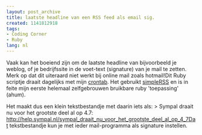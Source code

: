 ```yaml
---
layout: post_archive
title: laatste headline van een RSS feed als email sig.
created: 1141812918
tags:
- Coding Corner
- Ruby
lang: nl
---
```

Vaak kan het boeiend zijn om de laatste headline van bijvoorbeeld je weblog, of je bedrijfssite in de voet-text (signature) van je mail te zetten. Merk op dat dit uiteraard niet werkt bij online mail zoals hotmail!Dit Ruby scriptje draait dagelijks met mijn [crontab](http://en.wikipedia.org/wiki/Crontab). Het gebruikt [simpleRSS](http://simple-rss.rubyforge.org/) en is in feite mijn eerste helemaal zelfgebrouwen bruikbare ruby 'toepassing' (ahum).

Het maakt dus een klein tekstbestandje met daarin iets als: > Sympal draait nu voor het grootste deel al op 4.7: http://help.sympal.nl/sympal_draait_nu_voor_het_grootste_deel_al_op_4_7Dat tekstbestandje kun je met ieder mail-programma als signature instellen.
